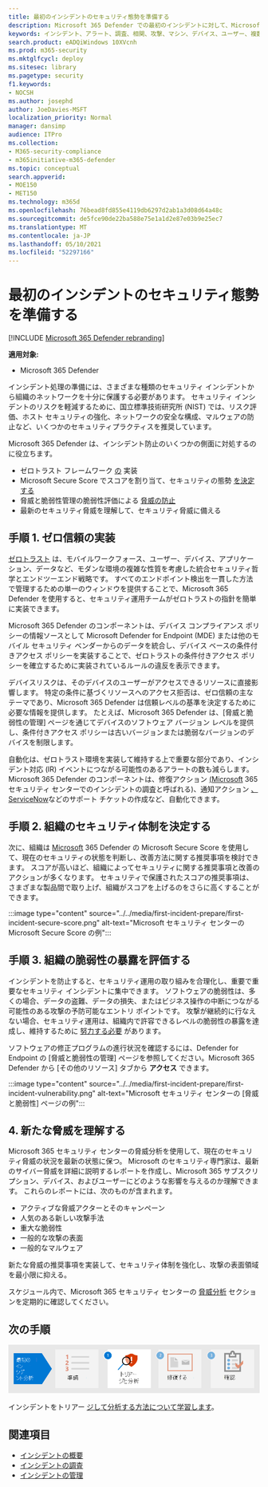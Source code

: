 ```yaml
---
title: 最初のインシデントのセキュリティ態勢を準備する
description: Microsoft 365 Defender での最初のインシデントに対して、Microsoft 365 テナントのセキュリティ態勢を設定します。
keywords: インシデント、アラート、調査、相関、攻撃、マシン、デバイス、ユーザー、複数の ID、ID、メールボックス、メール、365、Microsoft、M365
search.product: eADQiWindows 10XVcnh
ms.prod: m365-security
ms.mktglfcycl: deploy
ms.sitesec: library
ms.pagetype: security
f1.keywords:
- NOCSH
ms.author: josephd
author: JoeDavies-MSFT
localization_priority: Normal
manager: dansimp
audience: ITPro
ms.collection:
- M365-security-compliance
- m365initiative-m365-defender
ms.topic: conceptual
search.appverid:
- MOE150
- MET150
ms.technology: m365d
ms.openlocfilehash: 76bead8fd855e4119db6297d2ab1a3d08d64a48c
ms.sourcegitcommit: de5fce90de22ba588e75e1a1d2e87e03b9e25ec7
ms.translationtype: MT
ms.contentlocale: ja-JP
ms.lasthandoff: 05/10/2021
ms.locfileid: "52297166"
---
```

# <a name="prepare-your-security-posture-for-your-first-incident"></a>最初のインシデントのセキュリティ態勢を準備する

[!INCLUDE [Microsoft 365 Defender rebranding](../includes/microsoft-defender.md)]

**適用対象:**
- Microsoft 365 Defender

インシデント処理の準備には、さまざまな種類のセキュリティ インシデントから組織のネットワークを十分に保護する必要があります。 セキュリティ インシデントのリスクを軽減するために、国立標準技術研究所 (NIST) では、リスク評価、ホスト セキュリティの強化、ネットワークの安全な構成、マルウェアの防止など、いくつかのセキュリティプラクティスを推奨しています。 

Microsoft 365 Defender は、インシデント防止のいくつかの側面に対処するのに役立ちます。 

- ゼロトラスト フレームワーク [の](https://docs.microsoft.com/security/zero-trust/) 実装
- Microsoft Secure Score でスコアを割り当て、セキュリティの態勢 [を決定する](microsoft-secure-score.md)
- 脅威と脆弱性管理の脆弱性評価による [脅威の防止](../defender-endpoint/next-gen-threat-and-vuln-mgt.md)
- 最新のセキュリティ脅威を理解して、セキュリティ脅威に備える

## <a name="step-1-implement-zero-trust"></a>手順 1. ゼロ信頼の実装

[ゼロトラスト](https://docs.microsoft.com/security/zero-trust/) は、モバイルワークフォース、ユーザー、デバイス、アプリケーション、データなど、モダンな環境の複雑な性質を考慮した統合セキュリティ哲学とエンドツーエンド戦略です。 すべてのエンドポイント検出を一貫した方法で管理するための単一のウィンドウを提供することで、Microsoft 365 Defender を使用すると、セキュリティ運用チームが[](https://docs.microsoft.com/security/zero-trust/#guiding-principles-of-zero-trust)ゼロトラストの指針を簡単に実装できます。 

Microsoft 365 Defender のコンポーネントは、デバイス コンプライアンス ポリシーの情報ソースとして Microsoft Defender for Endpoint (MDE) または他のモバイル セキュリティ ベンダーからのデータを統合し、デバイス ベースの条件付きアクセス ポリシーを実装することで、ゼロトラストの条件付きアクセス ポリシーを確立するために実装されているルールの違反を表示できます。 

デバイスリスクは、そのデバイスのユーザーがアクセスできるリソースに直接影響します。 特定の条件に基づくリソースへのアクセス拒否は、ゼロ信頼の主なテーマであり、Microsoft 365 Defender は信頼レベルの基準を決定するために必要な情報を提供します。 たとえば、Microsoft 365 Defender は、[脅威と脆弱性の管理] ページを通じてデバイスのソフトウェア バージョン レベルを提供し、条件付きアクセス ポリシーは古いバージョンまたは脆弱なバージョンのデバイスを制限します。

自動化は、ゼロトラスト環境を実装して維持する上で重要な部分であり、インシデント対応 (IR) イベントにつながる可能性のあるアラートの数も減らします。 Microsoft 365 Defender のコンポーネントは、修復アクション [(Microsoft](m365d-autoir.md) 365 セキュリティ センターでのインシデントの調査と呼ばれる)、通知アクション [、ServiceNow](https://microsoft.service-now.com/sp/)などのサポート チケットの作成など、自動化できます。

## <a name="step-2-determine-your-organizations-security-posture"></a>手順 2. 組織のセキュリティ体制を決定する

次に、組織は [Microsoft](microsoft-secure-score.md) 365 Defender の Microsoft Secure Score を使用して、現在のセキュリティの状態を判断し、改善方法に関する推奨事項を検討できます。 スコアが高いほど、組織によってセキュリティに関する推奨事項と改善のアクションが多くなります。 セキュリティで保護されたスコアの推奨事項は、さまざまな製品間で取り上げ、組織がスコアを上げるのをさらに高くすることができます。 

:::image type="content" source="../../media/first-incident-prepare/first-incident-secure-score.png" alt-text="Microsoft セキュリティ センターの Microsoft Secure Score の例":::
 
## <a name="step-3-assess-your-organizations-vulnerability-exposure"></a>手順 3. 組織の脆弱性の暴露を評価する

インシデントを防止すると、セキュリティ運用の取り組みを合理化し、重要で重要なセキュリティ インシデントに集中できます。 ソフトウェアの脆弱性は、多くの場合、データの盗難、データの損失、またはビジネス操作の中断につながる可能性のある攻撃の予防可能なエントリ ポイントです。 攻撃が継続的に行なえない場合、セキュリティ運用は、組織内で許容できるレベルの脆弱性の暴露を達成し、維持するために [努力する必要](../defender-endpoint/tvm-exposure-score.md) があります。

ソフトウェアの修正プログラムの進行状況を確認するには、Defender for Endpoint の [脅威と脆弱性の管理] ページを参照してください。Microsoft 365 Defender から [その他のリソース] タブから **アクセス** できます。 [](../defender-endpoint/next-gen-threat-and-vuln-mgt.md)

:::image type="content" source="../../media/first-incident-prepare/first-incident-vulnerability.png" alt-text="Microsoft セキュリティ センターの [脅威と脆弱性] ページの例"::: 
 
## <a name="4-understand-emerging-threats"></a>4. 新たな脅威を理解する

Microsoft [](threat-analytics.md) 365 セキュリティ センターの脅威分析を使用して、現在のセキュリティ脅威の状況を最新の状態に保つ。 Microsoft のセキュリティ専門家は、最新のサイバー脅威を詳細に説明するレポートを作成し、Microsoft 365 サブスクリプション、デバイス、およびユーザーにどのような影響を与えるのか理解できます。 これらのレポートには、次のものが含まれます。

- アクティブな脅威アクターとそのキャンペーン
- 人気のある新しい攻撃手法
- 重大な脆弱性
- 一般的な攻撃の表面
- 一般的なマルウェア

新たな脅威の推奨事項を実装して、セキュリティ体制を強化し、攻撃の表面領域を最小限に抑える。

スケジュール内で、Microsoft 365 セキュリティ センターの [脅威分析](threat-analytics.md) セクションを定期的に確認してください。

## <a name="next-step"></a>次の手順

[![手順 1: インシデントをトリアージして分析する方法について学習する](../../media/first-incident-overview/first-incident-path-step1.png)](first-incident-analyze.md)

インシデントをトリアー [ジして分析する方法について学習します](first-incident-analyze.md)。

## <a name="see-also"></a>関連項目

- [インシデントの概要](incidents-overview.md)
- [インシデントの調査](investigate-incidents.md)
- [インシデントの管理](manage-incidents.md)
